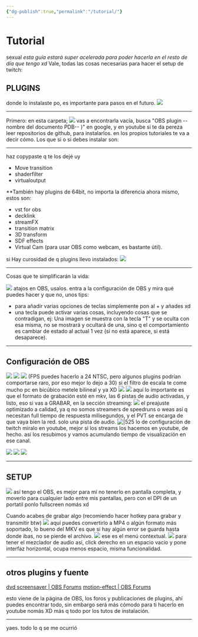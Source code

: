 ```yaml
---
{"dg-publish":true,"permalink":"/tutorial/"}
---
```



# Tutorial

sexual
*esta guía estará super acelerada para poder hacerla en el resto de día que tengo xd*
Vale, todas las cosas necesarias para hacer el setup de twitch:

## PLUGINS

donde lo instalaste po, es importante para pasos en el futuro.
![](https://i.imgur.com/HYdG9cU.png)

---

Primero: en esta carpeta;
![](https://i.imgur.com/EqaXXe9.png)
vas a encontrarla vacía, busca "OBS plugin --nombre del documento PDB-- )" en google, y en youtube si te da pereza leer repositorios de github, para instalarlos. en los propios  tutoriales te va a decir cómo. Los que si o si debes instalar son:

---

haz copypaste q te los dejé uy

- Move transition
- shaderfilter
- virtualoutput

**También hay plugins de 64bit, no importa la diferencia ahora mismo, estos son:

- vst for obs
- decklink
- streamFX
- transition matrix
- 3D transform
- SDF effects
- Virtual Cam (para usar OBS como webcam, es bastante útil).


si Hay curosidad de q plugins llevo instalados:
![](https://i.imgur.com/iPnbyNl.png)


---

Cosas que te simplificarán la vida:

![](https://i.imgur.com/cpZZH58.png)
	atajos en OBS, usalos. entra a la configuración de OBS y mira qué puedes hacer y que no, unos tips:

- para añadir varias opciones de teclas simplemente pon al + y añades xd
- una tecla puede activar varias cosas, incluyendo cosas que se contradigan, ej: Una imagen se muestra con la tecla "T" y se oculta con esa misma, no se mostrará y ocultará de una, sino q el comportamiento es cambiar de estado al actual 1 vez (si no está aparece, si está desaparece).

---



## Configuración de OBS

![](https://i.imgur.com/Gc4YXR5.png)
![](https://i.imgur.com/1tBGoST.png)
![](https://i.imgur.com/cXkv2ys.png)
(FPS puedes hacerlo a 24 NTSC, pero algunos plugins podrían comportarse raro, por eso mejor lo dejo a 30)
si el filtro de escala te come mucho pc en bicúbico metele bilineal y ya XD
![](https://i.imgur.com/4Ay77MZ.png)
![](https://i.imgur.com/NttJ6gi.png)
aquí lo importante es que el formato de grabación esté en mkv, las 6 pistas de audio activadas, y listo, eso si vas a GRABAR, en la sección streaming:
![](https://i.imgur.com/CWNe6bQ.png)
el preajuste optimizado a calidad, ya q no somos streamers de speedruns o weas así q necesitan full tiempo de respuesta milisegundos, y el PVT se encarga de que vaya bien la red.
solo una pista de audio.
![|525](https://i.imgur.com/PDbZ0QR.png)
lo de configuración de twitch miralo en youtube, mejor si los streams los hacemos en youtube, de hecho. así los resubimos y vamos acumulando tiempo de visualización  en ese canal.

![](https://i.imgur.com/p8Fs45K.png)
![](https://i.imgur.com/JgNIXS1.png)
![](https://i.imgur.com/aWmPG0x.png)

---

## SETUP

![](https://i.imgur.com/eRrUzLD.png)
así tengo el OBS, es mejor para mí no tenerlo en pantalla completa, y moverlo para cualquier lado entre mis pantallas, pero con el DPI de un portatil ponlo fullscreen nomás xd

Cuando acabes de grabar algo (recomiendo hacer hotkey para grabar y transmitir btw) ![](https://i.imgur.com/WGYGMhl.png)
aquí puedes convertirlo a MP4 o algún formato más soportado, lo bueno del MKV es que si hay algún error se guarda hasta donde ibas, no se pierde el archivo.
![](https://i.imgur.com/11xYJAr.png)
ese es el menú contextual.
![](https://i.imgur.com/9b5aE9H.png)
para tener el mezclador de audio así, click derecho en un espacio vacío y pone interfaz horizontal, ocupa menos espacio, misma funcionalidad.

---

## otros plugins y fuente

[dvd screensaver | OBS Forums](https://obsproject.com/forum/resources/dvd-screensaver.762/)
[motion-effect | OBS Forums](https://obsproject.com/forum/threads/motion-effect.84158/)

esto viene de la página de OBS, los foros y publicaciones de plugins, ahí puedes encontrar todo, sin embargo será más cómodo para ti hacerlo en youtube nomás XD más q todo por los tutos de instalación.

---
yaes. todo lo q se me ocurrió
